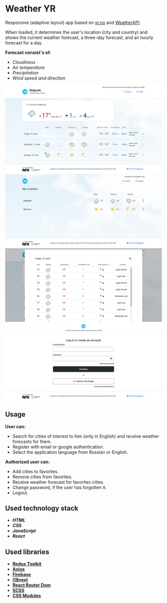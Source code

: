 # Weather YR

Responsive (adaptive layout) app based on [yr.no](https://www.yr.no/en) and [WeatherAPI](https://www.weatherapi.com/).

When loaded, it determines the user's location (city and country) and shows the current weather forecast, a three-day forecast, and an hourly forecast for a day.

__Forecast consist's of:__
- _Cloudiness_
- _Air temperature_
- _Precipitation_
- _Wind speed and direction_

![Weather YR screenshot 1](https://github.com/sereginlev/weather-yr/blob/master/screenshot-2.png)
![Weather YR screenshot 2](https://github.com/sereginlev/weather-yr/blob/master/screenshot-1.jpg)
![Weather YR screenshot 3](https://github.com/sereginlev/weather-yr/blob/master/screenshot-3.jpg)
![Weather YR screenshot 4](https://github.com/sereginlev/weather-yr/blob/master/screenshot-4.png)

## Usage

__User can:__
- Search for cities of interest to him (only in English) and receive weather forecasts for them.
- Register with email or google authentication.
- Select the application language from Russian or English.

__Authorized user can:__

- Add cities to favorites.
- Remove cities from favorites.
- Receive weather forecast for favorites cities.
- Change password, if the user has forgotten it.
- Logout.

## Used technology stack

- ___HTML___
- ___CSS___
- ___JavaScript___
- ___React___

## Used libraries

- __[Redux Toolkit](https://redux-toolkit.js.org/)__
- __[Axios](https://axios-http.com/docs/intro)__
- __[Firebase](https://firebase.google.com/)__
- __[i18next](https://www.i18next.com/)__
- __[React Router Dom](https://reactrouter.com/en/main)__
- __[SCSS](https://sass-lang.com/)__
- __[CSS Modules](https://github.com/css-modules/css-modules)__
